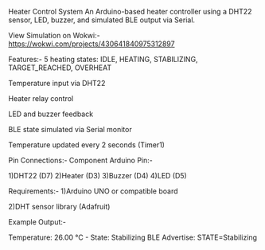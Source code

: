  Heater Control System
An Arduino-based heater controller using a DHT22 sensor, LED, buzzer, and simulated BLE output via Serial.

View Simulation on Wokwi:-https://wokwi.com/projects/430641840975312897

Features:-
5 heating states: IDLE, HEATING, STABILIZING, TARGET_REACHED, OVERHEAT

Temperature input via DHT22

Heater relay control

LED and buzzer feedback

BLE state simulated via Serial monitor

Temperature updated every 2 seconds (Timer1)

Pin Connections:-
Component	Arduino Pin:-

1)DHT22	(D7)
2)Heater	(D3)
3)Buzzer	(D4)
4)LED	(D5)

Requirements:-
1)Arduino UNO or compatible board

2)DHT sensor library (Adafruit)

Example Output:-
 
Temperature: 26.00 °C - State: Stabilizing
BLE Advertise: STATE=Stabilizing
